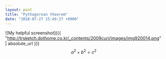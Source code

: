 ```yaml
---
layout: post
title: "Pythagorean theorem"
date: "2018-07-27 15:49:27 +0900"
---
```

<script src="//cdnjs.cloudflare.com/ajax/libs/mathjax/2.5.3/MathJax.js?config=TeX-AMS-MML_HTMLorMML"></script>
![My helpful screenshot]({{ "http://trsketch.dothome.co.kr/_contents/2009curi/images/img920014.png" | absolute_url }})
$$a^2 + b^2 = c^2$$
